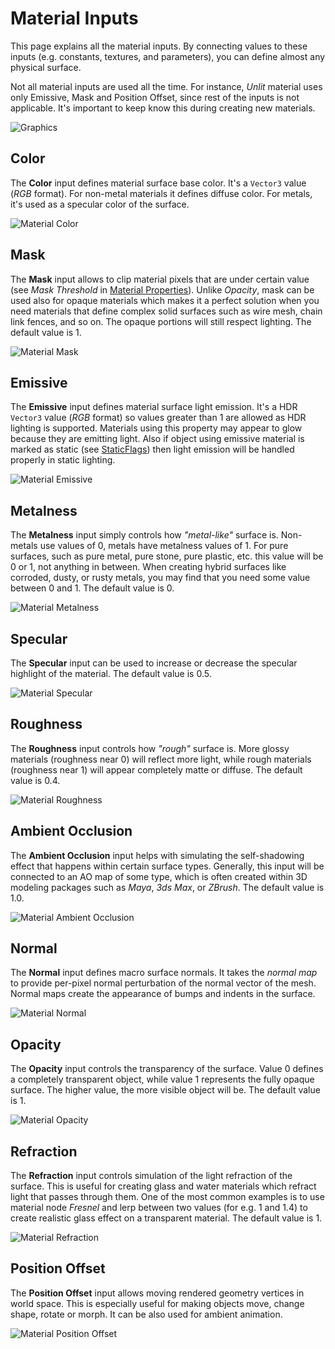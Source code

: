 # Material Inputs

This page explains all the material inputs. By connecting values to these inputs (e.g. constants, textures, and parameters), you can define almost any physical surface.

Not all material inputs are used all the time. For instance, *Unlit* material uses only Emissive, Mask and Position Offset, since rest of the inputs is not applicable. It's important to keep know this during creating new materials.

![Graphics](media/main_node.png)

## Color

The **Color** input defines material surface base color. It's a `Vector3` value (*RGB* format).
For non-metal materials it defines diffuse color. For metals, it's used as a specular color of the surface.

![Material Color](media/material-color.png)

## Mask

The **Mask** input allows to clip material pixels that are under certain value (see *Mask Threshold* in [Material Properties](material-properties/index.md)). Unlike *Opacity*, mask can be used also for opaque materials which makes it a perfect solution when you need materials that define complex solid surfaces such as wire mesh, chain link fences, and so on. The opaque portions will still respect lighting.
The default value is 1.

![Material Mask](media/material-mask.png)

## Emissive

The **Emissive** input defines material surface light emission. It's a HDR `Vector3` value (*RGB* format) so values greater  than 1 are allowed as HDR lighting is supported.
Materials using this property may appear to glow because they are emitting light. Also if object using emissive material is marked as static (see [StaticFlags](http://docs.flaxengine.com/api/FlaxEngine.StaticFlags.html)) then light emission will be handled properly in static lighting.

![Material Emissive](media/material-emissive.png)

## Metalness

The **Metalness** input simply controls how *"metal-like"* surface is. Non-metals use values of 0, metals have metalness values of 1. For pure surfaces, such as pure metal, pure stone, pure plastic, etc. this value will be 0 or 1, not anything in between. When creating hybrid surfaces like corroded, dusty, or rusty metals, you may find that you need some value between 0 and 1.
The default value is 0.

![Material Metalness](media/material-metalness.png)

## Specular

The **Specular** input can be used to increase or decrease the specular highlight of the material.
The default value is 0.5.

![Material Specular](media/material-specular.png)

## Roughness

The **Roughness** input controls how *"rough"* surface is. More glossy materials (roughness near 0) will reflect more light, while rough materials (roughness near 1) will appear completely matte or diffuse.
The default value is 0.4.

![Material Roughness](media/material-roughness.png)

## Ambient Occlusion

The **Ambient Occlusion** input helps with simulating the self-shadowing effect that happens within certain surface types. Generally, this input will be connected to an AO map of some type, which is often created within 3D modeling packages such as *Maya*, *3ds Max*, or *ZBrush*.
The default value is 1.0.

![Material Ambient Occlusion](media/material-ao.png)

## Normal

The **Normal** input defines macro surface normals. It takes the *normal map* to provide per-pixel normal perturbation of the normal vector of the mesh. Normal maps create the appearance of bumps and indents in the surface.

![Material Normal](media/material-normal.png)

## Opacity

The **Opacity** input controls the transparency of the surface. Value 0 defines a completely transparent object, while value 1 represents the fully opaque surface. The higher value, the more visible object will be.
The default value is 1.

![Material Opacity](media/material-opacity.png)

## Refraction

The **Refraction** input controls simulation of the light refraction of the surface. This is useful for creating glass and water materials which refract light that passes through them. One of the most common examples is to use material node *Fresnel* and lerp between two values (for e.g. 1 and 1.4) to create realistic glass effect on a transparent material.
The default value is 1.

![Material Refraction](media/material-refraction.png)

## Position Offset

The **Position Offset** input allows moving rendered geometry vertices in world space. This is especially useful for making objects move, change shape, rotate or morph. It can be also used for ambient animation.

![Material Position Offset](media/material-vertex-offset.png)
